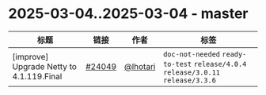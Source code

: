 # 2025-03-04..2025-03-04 - master
| 标题 | 链接 | 作者 | 标签 |
| - | :--: | :--: | - |
| [improve] Upgrade Netty to 4.1.119.Final | [#24049](https://github.com/apache/pulsar/pull/24049) | [@lhotari](https://github.com/lhotari) | `doc-not-needed` `ready-to-test` `release/4.0.4` `release/3.0.11` `release/3.3.6`  | 
